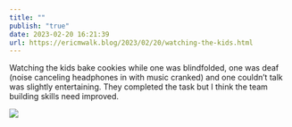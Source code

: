 ```yaml
---
title: ""
publish: "true"
date: 2023-02-20 16:21:39
url: https://ericmwalk.blog/2023/02/20/watching-the-kids.html
---
```

Watching the kids bake cookies while one was blindfolded, one was deaf (noise canceling headphones in with music cranked) and one couldn’t talk was slightly entertaining. They completed the task but I think the team building skills need improved.

![](https://ericmwalk.blog/uploads/2023/e91dcbf2fe.jpg)